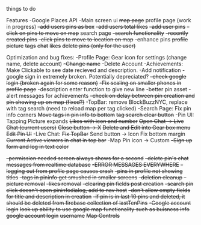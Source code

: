 things to do

Features
    -Google Places API
    -Main screen ui
        ~~map page~~
        profile page (work in progress)
            ~~-add users pins as box~~
            ~~-add users total likes~~
            ~~-add user pins~~
            ~~-click on pins to move on map~~
        search page
            ~~-search functionality~~
            ~~-recently created pins~~
            ~~-click pins to move to location on map~~
    -enhance pins
        ~~profile picture~~
        ~~tags~~
        ~~chat~~
        ~~likes~~
        ~~delete pins (only for the user)~~

Optimization and bug fixes:
-Profile Page: Gear icon for settings (change name, delete account)
    ~~-Change name~~
    -Delete Account
    -Achievements: Make Clickable to see date recieved and description.
    -Add notification
-google sign in extremely broken. Potentially depreciated?
~~-check google login (broken again for some reason)~~
~~-Fix scaling on smaller phones in profile page~~
-description enter function to give new line
-better pin asset
-alert messages for achievements
~~-check on delay between pin creation and pin showing up on map (fixed?)~~
-TopBar: remove BlockBuzzNYC, replace with tag search (need to reload map per tag clicked)
-Search Page: Fix pin info corners
    ~~Move tags in pin info to bottom~~
    ~~tag search clear button~~
-Pin UI: Tapping Picture expands
    ~~Likes with icon and number~~
    ~~Open Chat -> Live Chat (current users)~~
    ~~Close button -> X~~
    ~~Delete and Edit into Gear box menu~~
    ~~Edit Pin UI~~
-Live Chat:
    ~~Fix TopBar~~
    Send button -> Icon
    Fix bottom margin
    ~~Current Active viewers in chat in top bar~~
-Map Pin icon -> Custom
~~-Sign up form and log in text color~~

~~-permission needed screen always shows for a second~~
~~-delete pin's chat messages from realtime database~~
~~-ERROR MESSAGES EVERYWHERE~~
~~-logging out from profile page causes crash~~
~~-pins in profile not showing titles~~
~~-tags in pininfo get smushed in smaller screens~~
~~-deletion cleanup~~
~~-picture removal~~
~~-likes removal~~
~~-clearing pin fields post creation~~
~~-search pin click doesn't open pininfodialog, add to nav host~~
~~-don't allow empty fields for title and description in creation~~
~~-if pin is in last 10 pins and deleted, it should be deleted from firebase collection of lastTenPins~~
~~-Google account login~~
~~look up ability to use google map functionality such as buisness info~~
~~google account login~~
~~username~~
~~Map Controls~~